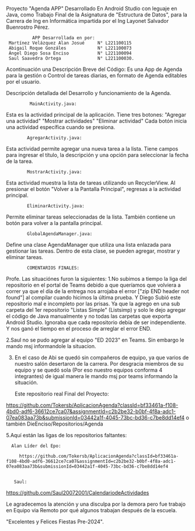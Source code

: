 Proyecto "Agenda APP" Desarrollado En Android Studio  con leguaje en Java, como Trabajo Final de la Asignatura de "Estructura de Datos",
para la Carrera de Ing en Informática impartida por el Ing Layonet Salvador Buenrostro Pérez. 

              APP Desarrollada en por: 
     Martínez Velázquez Alan Josué     N° L221100115 
     Abigail Roque Gonzáles            N° L221100073 
     Ángel Diego Sosa Enciso           N° L221100094 
     Saul Saavedra Ortega              N° L221100030.

Acontinuación una Descripción Breve del Código: 
Es una App de Agenda para la gestión o Control de tareas diarias, en formato de Agenda editables por el usuario.

Descripción detallada del Desarrollo y funcionamiento de la Agenda.

             MainActivity.java: 
 Esta es la actividad principal de la aplicación. Tiene tres botones: 
 "Agregar una actividad" 
 "Mostrar actividades" 
 "Eliminar actividad"
Cada botón inicia una actividad específica cuando se presiona.

            AgregarActivity.java: 
 Esta actividad permite agregar una nueva tarea a la lista. Tiene campos para ingresar el título, la descripción y una opción para seleccionar la fecha de la tarea. 

            MostrarActivity.java: 
Esta actividad muestra la lista de tareas utilizando un RecyclerView. Al presionar el botón "Volver a la Pantalla Principal", regresas a la actividad principal. 
           
            EliminarActivity.java: 
Permite eliminar tareas seleccionadas de la lista. También contiene un botón para volver a la pantalla principal. 

            GlobalAgendaManager.java: 
Define una clase AgendaManager que utiliza una lista enlazada para gestionar las tareas. Dentro de esta clase, se pueden agregar, mostrar y eliminar tareas.


            COMENTARIOS FINALES: 
Profe.
Las situaciónes furon la siguientes:
1.No subimos a tiempo la liga del repositorio en el portal de Teams debido a que queríamos que volviera a correr ya que el día de la entrega nos arrojaba el error ["zip END header not found"] al compilar cuando hicimos la última prueba. Y Diego Subió este repositorio mal e incompleto por las prisas. Ya que la agrego en una sub carpeta del 1er repositorio "Listas Simple" (Listsimp) y solo le dejo agregar el código de Java manualmente y no todas las carpetas que exporta Android Studio. Ignoraba que cada repositorio debía de ser independiente. Y nos ganó el tiempo en el proceso de arreglar el error END.

2.Saul no se pudo agregar al equipo "ED 2023" en Teams. Sin embargo le mando msj informandole la situacion. 

3. En el caso de Abi se quedó sin compañeros de equipo, ya que varios de nuestro salón desertaron de la carrera. Por desgracia  miembros de su equipo y se quedó sola (Por eso nuestro equipos conforma 4 integrantes) de igual manera le mando msj por teams informando la situación.

      Este repositorio real Final del Proyecto:
 
https://github.com/Tokersb/AplicacionAgenda?classId=bf33461a-f108-4bd0-adf6-36612ce7ca07&assignmentId=c2b2be32-b0bf-4f8a-adc1-07ea083aa73b&submissionId=03442a1f-4045-73bc-bd36-c7be8dd14ef4 o también DieEnciso/Repositorios/Agenda

5.Aquí están las ligas de los repositorios faltantes: 
      
      Alan Líder del Epo:      

         https://github.com/Tokersb/AplicacionAgenda?classId=bf33461a-f108-4bd0-adf6-36612ce7ca07&assignmentId=c2b2be32-b0bf-4f8a-adc1-07ea083aa73b&submissionId=03442a1f-4045-73bc-bd36-c7be8dd14ef4


       Saul:   
  https://github.com/Saul20072001/CalendariodeActividades
  
  Le agradecemos la atención y una disculpa por la demora pero fue trabajo en Equipo via Remoto por qué algunos trabajan después de la escuela.

  "Excelentes y Felices Fiestas Pre-2024".
